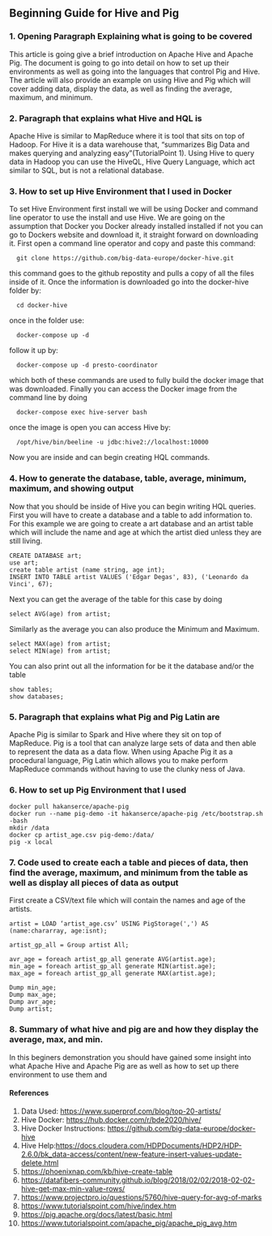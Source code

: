 ## Beginning Guide for Hive and Pig

### 1. Opening Paragraph Explaining what is going to be covered
This article is going give a brief introduction on Apache Hive and Apache Pig. The document is going to go into detail on how to set up their environments as well as going into the languages that control Pig and Hive. The article will also provide an example on using Hive and Pig which will cover adding data, display the data, as well as finding the average, maximum, and minimum.


### 2. Paragraph that explains what Hive and HQL is
Apache Hive is similar to MapReduce where it is tool that sits on top of Hadoop. For Hive it is a data warehouse that, “summarizes Big Data and makes querying and analyzing easy”(TutorialPoint 1). Using Hive to query data in Hadoop you can use the HiveQL, Hive Query Language, which act similar to SQL, but is not a relational database. 

### 3. How to set up Hive Environment that I used in Docker
To set Hive Environment first install we will be using Docker and command line operator to use the install and use Hive. We are going on the assumption that Docker you Docker already installed installed if not you can go to Dockers website and download it, it straight forward on downloading it. First open a command line operator and copy and paste this command:
```
  git clone https://github.com/big-data-europe/docker-hive.git
```
this command goes to the github repostity and pulls a copy of all the files inside of it. Once the information is downloaded go into the docker-hive folder by:
```
  cd docker-hive
```
once in the folder use: 
```
  docker-compose up -d 
```
follow it up by: 
```
  docker-compose up -d presto-coordinator 
```
which both of these commands are used to fully build the docker image that was downloaded. Finally you can access the Docker image from the command line by doing
```
  docker-compose exec hive-server bash
```
once the image is open you can access Hive by: 
```
  /opt/hive/bin/beeline -u jdbc:hive2://localhost:10000
```
Now you are inside and can begin creating HQL commands. </li>
  
### 4. How to generate the database, table, average, minimum, maximum, and showing output
Now that you should be inside of Hive you can begin writing HQL queries. First you will have to create a database and a table to add information to. For this example we are going to create a art database and an artist table which will include the name and age at which the artist died unless they are still living. 
```
CREATE DATABASE art;
use art;
create table artist (name string, age int);
INSERT INTO TABLE artist VALUES ('Edgar Degas', 83), ('Leonardo da Vinci', 67);
```
Next you can get the average of the table for this case by doing
```
select AVG(age) from artist; 
```
Similarly as the average you can also produce the Minimum and Maximum.
```
select MAX(age) from artist; 
select MIN(age) from artist;
```
You can also print out all the information for be it the database and/or the table
```
show tables;
show databases;
```
### 5. Paragraph that explains what Pig and Pig Latin are
Apache Pig is similar to Spark and Hive where they sit on top of MapReduce. Pig is a tool that can analyze large sets of data and then able to represent the data as a data flow. When using Apache Pig it as a procedural language, Pig Latin which allows you to make perform MapReduce commands without having to use the clunky ness of Java.

### 6. How to set up Pig Environment that I used

```
docker pull hakanserce/apache-pig
docker run --name pig-demo -it hakanserce/apache-pig /etc/bootstrap.sh -bash
mkdir /data
docker cp artist_age.csv pig-demo:/data/
pig -x local
```

### 7. Code used to create each a table and pieces of data, then find the average, maximum, and minimum from the table as well as display all pieces of data as output
First create a CSV/text file which will contain the names and age of the artists.
```
artist = LOAD ‘artist_age.csv’ USING PigStorage(',') AS (name:chararray, age:isnt);
```

```
artist_gp_all = Group artist All;
```

```
avr_age = foreach artist_gp_all generate AVG(artist.age);
min_age = foreach artist_gp_all generate MIN(artist.age);
max_age = foreach artist_gp_all generate MAX(artist.age);
```

```
Dump min_age;
Dump max_age;
Dump avr_age;
Dump artist;
```

### 8. Summary of what hive and pig are and how they display the average, max, and min. 
In this beginers demonstration you should have gained some insight into what Apache Hive and Apache Pig are as well as how to set up there environment to use them and 
#### References
1. Data Used: https://www.superprof.com/blog/top-20-artists/
2. Hive Docker: https://hub.docker.com/r/bde2020/hive/
3. Hive Docker Instructions: https://github.com/big-data-europe/docker-hive
4. Hive Help:https://docs.cloudera.com/HDPDocuments/HDP2/HDP-2.6.0/bk_data-access/content/new-feature-insert-values-update-delete.html
5. https://phoenixnap.com/kb/hive-create-table
6. https://datafibers-community.github.io/blog/2018/02/02/2018-02-02-hive-get-max-min-value-rows/
7. https://www.projectpro.io/questions/5760/hive-query-for-avg-of-marks
8. https://www.tutorialspoint.com/hive/index.htm
9. https://pig.apache.org/docs/latest/basic.html
10. https://www.tutorialspoint.com/apache_pig/apache_pig_avg.htm
